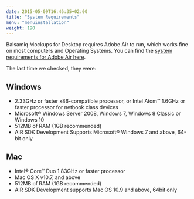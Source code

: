 ```yaml
---
date: 2015-05-09T16:46:35+02:00
title: "System Requirements"
menu: "menuinstallation"
weight: 190
---
```

Balsamiq Mockups for Desktop requires Adobe Air to run, which works fine on most computers and Operating Systems. You can find the [system requirements for Adobe Air here](http://www.adobe.com/products/air/tech-specs.html).

The last time we checked, they were:

## Windows

* 2.33GHz or faster x86-compatible processor, or Intel Atom™ 1.6GHz or faster processor for netbook class devices
* Microsoft® Windows Server 2008, Windows 7, Windows 8 Classic or Windows 10
* 512MB of RAM (1GB recommended)
* AIR SDK Development Supports Microsoft® Windows 7 and above, 64-bit only

## Mac

* Intel® Core™ Duo 1.83GHz or faster processor
* Mac OS X v10.7, and above
* 512MB of RAM (1GB recommended)
* AIR SDK Development supports Mac OS 10.9 and above, 64bit only